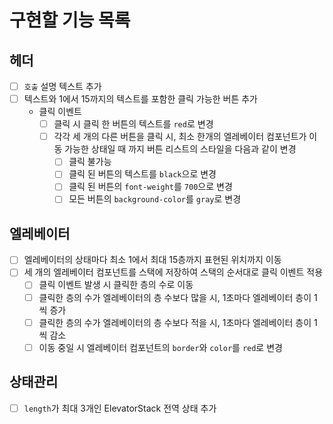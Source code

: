 # 구현할 기능 목록

## 헤더
- [ ] `호출` 설명 텍스트 추가
- [ ] 텍스트와 1에서 15까지의 텍스트를 포함한 클릭 가능한 버튼 추가
  - 클릭 이벤트
    - [ ] 클릭 시 클릭 한 버튼의 텍스트를 `red`로 변경
    - [ ] 각각 세 개의 다른 버튼을 클릭 시, 최소 한개의 엘레베이터 컴포넌트가 이동 가능한 상태일 때 까지 버튼 리스트의 스타일을 다음과 같이 변경
      - [ ] 클릭 불가능
      - [ ] 클릭 된 버튼의 텍스트를 `black`으로 변경
      - [ ] 클릭 된 버튼의 `font-weight`를 `700`으로 변경
      - [ ] 모든 버튼의 `background-color`를 `gray`로 변경

## 엘레베이터
- [ ] 엘레베이터의 상태마다 최소 1에서 최대 15층까지 표현된 위치까지 이동
- [ ] 세 개의 엘레베이터 컴포넌트를 스택에 저장하여 스택의 순서대로 클릭 이벤트 적용
  - [ ] 클릭 이벤트 발생 시 클릭한 층의 수로 이동
  - [ ] 클릭한 층의 수가 엘레베이터의 층 수보다 많을 시, 1초마다 엘레베이터 층이 1씩 증가
  - [ ] 클릭한 층의 수가 엘레베이터의 층 수보다 적을 시, 1초마다 엘레베이터 층이 1씩 감소
  - [ ] 이동 중일 시 엘레베이터 컴포넌트의 `border`와 `color`를 `red`로 변경

## 상태관리

- [ ] `length`가 최대 3개인 ElevatorStack 전역 상태 추가